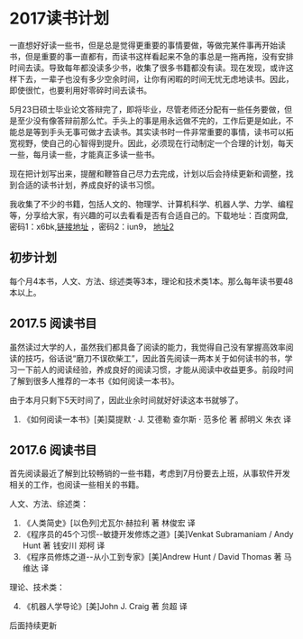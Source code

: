 # 2017读书计划

一直想好好读一些书，但是总是觉得更重要的事情要做，等做完某件事再开始读书，但是重要的事一直都有，而读书这样看起来不急的事总是一拖再拖，没有安排时间去读。导致每年都没读多少书，收集了很多书籍都没有读。现在发现，或许这样下去，一辈子也没有多少空余时间，让你有闲暇的时间无忧无虑地读书。因此，即使很忙，也要利用好零碎时间去读书。

5月23日硕士毕业论文答辩完了，即将毕业，尽管老师还分配有一些任务要做，但是至少没有像答辩前那么忙。手头上的事是用永远做不完的，工作后更是如此，不能总是等到手头无事可做才去读书。其实读书时一件非常重要的事情，读书可以拓宽视野，使自己的心智得到提升。因此，必须现在行动制定一个合理的计划，每天一些，每月读一些，才能真正多读一些书。

现在把计划写出来，提醒和鞭笞自己尽力去完成，计划以后会持续更新和调整，找到合适的读书计划，养成良好的读书习惯。

我收集了不少的书籍，包括人文的、物理学、计算机科学、机器人学、力学、编程等，分享给大家，有兴趣的可以去看看是否有合适自己的。下载地址：百度网盘, 密码1：x6bk,[链接地址](http://pan.baidu.com/s/1qYFcJDU) ，密码2：iun9， [地址2](http://pan.baidu.com/s/1slQ6eGt)

## 初步计划

每个月4本书，人文、方法、综述类等3本，理论和技术类1本。那么每年读书要48本以上。

## 2017.5 阅读书目

虽然读过大学的人，虽然我们都具备了阅读的能力，我觉得自己没有掌握高效率阅读的技巧，俗话说“磨刀不误砍柴工”，因此首先阅读一两本关于如何读书的书，学习一下前人的阅读经验，养成良好的阅读习惯，才能从阅读中收益更多。前段时间了解到很多人推荐的一本书《如何阅读一本书》。

由于本月只剩下5天时间了，因此业余时间就好好读这本书就够了。

1. 《如何阅读一本书》[美]莫提默 $\cdot$ J. 艾德勒    查尔斯 $\cdot$ 范多伦 著  郝明义 朱衣 译

## 2017.6 阅读书目

首先阅读最近了解到比较畅销的一些书籍，考虑到7月份要去上班，从事软件开发相关的工作，也阅读一些相关的书籍。

人文、方法、综述类：

1. 《人类简史》[以色列]尤瓦尔·赫拉利 著  林俊宏 译
2. 《程序员的45个习惯--敏捷开发修炼之道》[美]Venkat Subramaniam / Andy Hunt 著 钱安川 郑柯 译
3. 《程序员修炼之道--从小工到专家》[美]Andrew Hunt / David Thomas 著 马维达 译

理论、技术类：

4. 《机器人学导论》[美]John J. Craig 著 贠超 译




后面持续更新